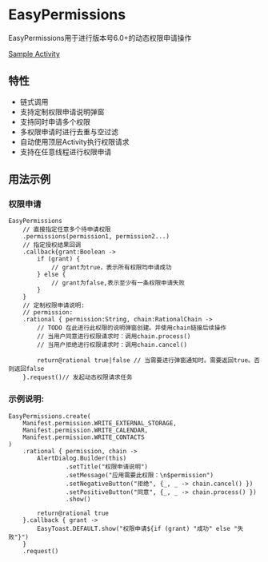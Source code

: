 # EasyPermissions

EasyPermissions用于进行版本号6.0+的动态权限申请操作

[Sample Activity](../app/src/main/java/com/haoge/sample/easyandroid/activities/EasyPermissionsActivity.kt)


## 特性

- 链式调用
- 支持定制权限申请说明弹窗
- 支持同时申请多个权限
- 多权限申请时进行去重与空过滤
- 自动使用顶层Activity执行权限请求
- 支持在任意线程进行权限申请

## 用法示例

### 权限申请

```
EasyPermissions
    // 直接指定任意多个待申请权限
    .permissions(permission1, permission2...)
    // 指定授权结果回调
    .callback{grant:Boolean ->
        if (grant) {
            // grant为true，表示所有权限均申请成功
        } else {
            // grant为false,表示至少有一条权限申请失败
        }
    }
    // 定制权限申请说明:
    // permission:
    .rational { permission:String, chain:RationalChain ->
        // TODO 在此进行此权限的说明弹窗创建。并使用chain链接后续操作
        // 当用户同意进行权限请求时：调用chain.process()
        // 当用户拒绝进行权限请求时：调用chain.cancel()

        return@rational true|false // 当需要进行弹窗通知时。需要返回true。否则返回false
    }.request()// 发起动态权限请求任务
```

### 示例说明:

```
EasyPermissions.create(
    Manifest.permission.WRITE_EXTERNAL_STORAGE,
    Manifest.permission.WRITE_CALENDAR,
    Manifest.permission.WRITE_CONTACTS
)
    .rational { permission, chain ->
        AlertDialog.Builder(this)
                .setTitle("权限申请说明")
                .setMessage("应用需要此权限：\n$permission")
                .setNegativeButton("拒绝", {_, _ -> chain.cancel() })
                .setPositiveButton("同意", {_, _ -> chain.process() })
                .show()

        return@rational true
    }.callback { grant ->
        EasyToast.DEFAULT.show("权限申请${if (grant) "成功" else "失败"}")
    }
    .request()
```



